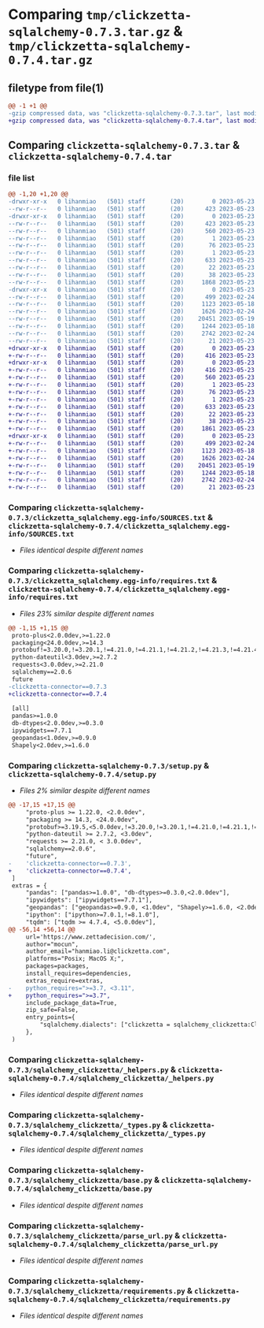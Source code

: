# Comparing `tmp/clickzetta-sqlalchemy-0.7.3.tar.gz` & `tmp/clickzetta-sqlalchemy-0.7.4.tar.gz`

## filetype from file(1)

```diff
@@ -1 +1 @@
-gzip compressed data, was "clickzetta-sqlalchemy-0.7.3.tar", last modified: Tue May 23 06:13:55 2023, max compression
+gzip compressed data, was "clickzetta-sqlalchemy-0.7.4.tar", last modified: Tue May 23 06:35:03 2023, max compression
```

## Comparing `clickzetta-sqlalchemy-0.7.3.tar` & `clickzetta-sqlalchemy-0.7.4.tar`

### file list

```diff
@@ -1,20 +1,20 @@
-drwxr-xr-x   0 lihanmiao   (501) staff       (20)        0 2023-05-23 06:13:55.148507 clickzetta-sqlalchemy-0.7.3/
--rw-r--r--   0 lihanmiao   (501) staff       (20)      423 2023-05-23 06:13:55.148387 clickzetta-sqlalchemy-0.7.3/PKG-INFO
-drwxr-xr-x   0 lihanmiao   (501) staff       (20)        0 2023-05-23 06:13:55.146749 clickzetta-sqlalchemy-0.7.3/clickzetta_sqlalchemy.egg-info/
--rw-r--r--   0 lihanmiao   (501) staff       (20)      423 2023-05-23 06:13:55.000000 clickzetta-sqlalchemy-0.7.3/clickzetta_sqlalchemy.egg-info/PKG-INFO
--rw-r--r--   0 lihanmiao   (501) staff       (20)      560 2023-05-23 06:13:55.000000 clickzetta-sqlalchemy-0.7.3/clickzetta_sqlalchemy.egg-info/SOURCES.txt
--rw-r--r--   0 lihanmiao   (501) staff       (20)        1 2023-05-23 06:13:55.000000 clickzetta-sqlalchemy-0.7.3/clickzetta_sqlalchemy.egg-info/dependency_links.txt
--rw-r--r--   0 lihanmiao   (501) staff       (20)       76 2023-05-23 06:13:55.000000 clickzetta-sqlalchemy-0.7.3/clickzetta_sqlalchemy.egg-info/entry_points.txt
--rw-r--r--   0 lihanmiao   (501) staff       (20)        1 2023-05-23 06:13:55.000000 clickzetta-sqlalchemy-0.7.3/clickzetta_sqlalchemy.egg-info/not-zip-safe
--rw-r--r--   0 lihanmiao   (501) staff       (20)      633 2023-05-23 06:13:55.000000 clickzetta-sqlalchemy-0.7.3/clickzetta_sqlalchemy.egg-info/requires.txt
--rw-r--r--   0 lihanmiao   (501) staff       (20)       22 2023-05-23 06:13:55.000000 clickzetta-sqlalchemy-0.7.3/clickzetta_sqlalchemy.egg-info/top_level.txt
--rw-r--r--   0 lihanmiao   (501) staff       (20)       38 2023-05-23 06:13:55.148542 clickzetta-sqlalchemy-0.7.3/setup.cfg
--rw-r--r--   0 lihanmiao   (501) staff       (20)     1868 2023-05-23 06:13:30.000000 clickzetta-sqlalchemy-0.7.3/setup.py
-drwxr-xr-x   0 lihanmiao   (501) staff       (20)        0 2023-05-23 06:13:55.148229 clickzetta-sqlalchemy-0.7.3/sqlalchemy_clickzetta/
--rw-r--r--   0 lihanmiao   (501) staff       (20)      499 2023-02-24 03:50:44.000000 clickzetta-sqlalchemy-0.7.3/sqlalchemy_clickzetta/__init__.py
--rw-r--r--   0 lihanmiao   (501) staff       (20)     1123 2023-05-18 07:25:29.000000 clickzetta-sqlalchemy-0.7.3/sqlalchemy_clickzetta/_helpers.py
--rw-r--r--   0 lihanmiao   (501) staff       (20)     1626 2023-02-24 03:50:44.000000 clickzetta-sqlalchemy-0.7.3/sqlalchemy_clickzetta/_types.py
--rw-r--r--   0 lihanmiao   (501) staff       (20)    20451 2023-05-19 07:33:35.000000 clickzetta-sqlalchemy-0.7.3/sqlalchemy_clickzetta/base.py
--rw-r--r--   0 lihanmiao   (501) staff       (20)     1244 2023-05-18 07:25:29.000000 clickzetta-sqlalchemy-0.7.3/sqlalchemy_clickzetta/parse_url.py
--rw-r--r--   0 lihanmiao   (501) staff       (20)     2742 2023-02-24 03:50:44.000000 clickzetta-sqlalchemy-0.7.3/sqlalchemy_clickzetta/requirements.py
--rw-r--r--   0 lihanmiao   (501) staff       (20)       21 2023-05-23 06:13:30.000000 clickzetta-sqlalchemy-0.7.3/sqlalchemy_clickzetta/version.py
+drwxr-xr-x   0 lihanmiao   (501) staff       (20)        0 2023-05-23 06:35:03.738375 clickzetta-sqlalchemy-0.7.4/
+-rw-r--r--   0 lihanmiao   (501) staff       (20)      416 2023-05-23 06:35:03.738245 clickzetta-sqlalchemy-0.7.4/PKG-INFO
+drwxr-xr-x   0 lihanmiao   (501) staff       (20)        0 2023-05-23 06:35:03.736616 clickzetta-sqlalchemy-0.7.4/clickzetta_sqlalchemy.egg-info/
+-rw-r--r--   0 lihanmiao   (501) staff       (20)      416 2023-05-23 06:35:03.000000 clickzetta-sqlalchemy-0.7.4/clickzetta_sqlalchemy.egg-info/PKG-INFO
+-rw-r--r--   0 lihanmiao   (501) staff       (20)      560 2023-05-23 06:35:03.000000 clickzetta-sqlalchemy-0.7.4/clickzetta_sqlalchemy.egg-info/SOURCES.txt
+-rw-r--r--   0 lihanmiao   (501) staff       (20)        1 2023-05-23 06:35:03.000000 clickzetta-sqlalchemy-0.7.4/clickzetta_sqlalchemy.egg-info/dependency_links.txt
+-rw-r--r--   0 lihanmiao   (501) staff       (20)       76 2023-05-23 06:35:03.000000 clickzetta-sqlalchemy-0.7.4/clickzetta_sqlalchemy.egg-info/entry_points.txt
+-rw-r--r--   0 lihanmiao   (501) staff       (20)        1 2023-05-23 06:35:03.000000 clickzetta-sqlalchemy-0.7.4/clickzetta_sqlalchemy.egg-info/not-zip-safe
+-rw-r--r--   0 lihanmiao   (501) staff       (20)      633 2023-05-23 06:35:03.000000 clickzetta-sqlalchemy-0.7.4/clickzetta_sqlalchemy.egg-info/requires.txt
+-rw-r--r--   0 lihanmiao   (501) staff       (20)       22 2023-05-23 06:35:03.000000 clickzetta-sqlalchemy-0.7.4/clickzetta_sqlalchemy.egg-info/top_level.txt
+-rw-r--r--   0 lihanmiao   (501) staff       (20)       38 2023-05-23 06:35:03.738416 clickzetta-sqlalchemy-0.7.4/setup.cfg
+-rw-r--r--   0 lihanmiao   (501) staff       (20)     1861 2023-05-23 06:34:43.000000 clickzetta-sqlalchemy-0.7.4/setup.py
+drwxr-xr-x   0 lihanmiao   (501) staff       (20)        0 2023-05-23 06:35:03.738098 clickzetta-sqlalchemy-0.7.4/sqlalchemy_clickzetta/
+-rw-r--r--   0 lihanmiao   (501) staff       (20)      499 2023-02-24 03:50:44.000000 clickzetta-sqlalchemy-0.7.4/sqlalchemy_clickzetta/__init__.py
+-rw-r--r--   0 lihanmiao   (501) staff       (20)     1123 2023-05-18 07:25:29.000000 clickzetta-sqlalchemy-0.7.4/sqlalchemy_clickzetta/_helpers.py
+-rw-r--r--   0 lihanmiao   (501) staff       (20)     1626 2023-02-24 03:50:44.000000 clickzetta-sqlalchemy-0.7.4/sqlalchemy_clickzetta/_types.py
+-rw-r--r--   0 lihanmiao   (501) staff       (20)    20451 2023-05-19 07:33:35.000000 clickzetta-sqlalchemy-0.7.4/sqlalchemy_clickzetta/base.py
+-rw-r--r--   0 lihanmiao   (501) staff       (20)     1244 2023-05-18 07:25:29.000000 clickzetta-sqlalchemy-0.7.4/sqlalchemy_clickzetta/parse_url.py
+-rw-r--r--   0 lihanmiao   (501) staff       (20)     2742 2023-02-24 03:50:44.000000 clickzetta-sqlalchemy-0.7.4/sqlalchemy_clickzetta/requirements.py
+-rw-r--r--   0 lihanmiao   (501) staff       (20)       21 2023-05-23 06:34:43.000000 clickzetta-sqlalchemy-0.7.4/sqlalchemy_clickzetta/version.py
```

### Comparing `clickzetta-sqlalchemy-0.7.3/clickzetta_sqlalchemy.egg-info/SOURCES.txt` & `clickzetta-sqlalchemy-0.7.4/clickzetta_sqlalchemy.egg-info/SOURCES.txt`

 * *Files identical despite different names*

### Comparing `clickzetta-sqlalchemy-0.7.3/clickzetta_sqlalchemy.egg-info/requires.txt` & `clickzetta-sqlalchemy-0.7.4/clickzetta_sqlalchemy.egg-info/requires.txt`

 * *Files 23% similar despite different names*

```diff
@@ -1,15 +1,15 @@
 proto-plus<2.0.0dev,>=1.22.0
 packaging<24.0.0dev,>=14.3
 protobuf!=3.20.0,!=3.20.1,!=4.21.0,!=4.21.1,!=4.21.2,!=4.21.3,!=4.21.4,!=4.21.5,<5.0.0dev,>=3.19.5
 python-dateutil<3.0dev,>=2.7.2
 requests<3.0.0dev,>=2.21.0
 sqlalchemy==2.0.6
 future
-clickzetta-connector==0.7.3
+clickzetta-connector==0.7.4
 
 [all]
 pandas>=1.0.0
 db-dtypes<2.0.0dev,>=0.3.0
 ipywidgets==7.7.1
 geopandas<1.0dev,>=0.9.0
 Shapely<2.0dev,>=1.6.0
```

### Comparing `clickzetta-sqlalchemy-0.7.3/setup.py` & `clickzetta-sqlalchemy-0.7.4/setup.py`

 * *Files 2% similar despite different names*

```diff
@@ -17,15 +17,15 @@
     "proto-plus >= 1.22.0, <2.0.0dev",
     "packaging >= 14.3, <24.0.0dev",
     "protobuf>=3.19.5,<5.0.0dev,!=3.20.0,!=3.20.1,!=4.21.0,!=4.21.1,!=4.21.2,!=4.21.3,!=4.21.4,!=4.21.5",
     "python-dateutil >= 2.7.2, <3.0dev",
     "requests >= 2.21.0, < 3.0.0dev",
     "sqlalchemy==2.0.6",
     "future",
-    'clickzetta-connector==0.7.3',
+    'clickzetta-connector==0.7.4',
 ]
 extras = {
     "pandas": ["pandas>=1.0.0", "db-dtypes>=0.3.0,<2.0.0dev"],
     "ipywidgets": ["ipywidgets==7.7.1"],
     "geopandas": ["geopandas>=0.9.0, <1.0dev", "Shapely>=1.6.0, <2.0dev"],
     "ipython": ["ipython>=7.0.1,!=8.1.0"],
     "tqdm": ["tqdm >= 4.7.4, <5.0.0dev"],
@@ -56,14 +56,14 @@
     url='https://www.zettadecision.com/',
     author="mocun",
     author_email="hanmiao.li@clickzetta.com",
     platforms="Posix; MacOS X;",
     packages=packages,
     install_requires=dependencies,
     extras_require=extras,
-    python_requires=">=3.7, <3.11",
+    python_requires=">=3.7",
     include_package_data=True,
     zip_safe=False,
     entry_points={
         "sqlalchemy.dialects": ["clickzetta = sqlalchemy_clickzetta:ClickZettaDialect"]
     },
 )
```

### Comparing `clickzetta-sqlalchemy-0.7.3/sqlalchemy_clickzetta/_helpers.py` & `clickzetta-sqlalchemy-0.7.4/sqlalchemy_clickzetta/_helpers.py`

 * *Files identical despite different names*

### Comparing `clickzetta-sqlalchemy-0.7.3/sqlalchemy_clickzetta/_types.py` & `clickzetta-sqlalchemy-0.7.4/sqlalchemy_clickzetta/_types.py`

 * *Files identical despite different names*

### Comparing `clickzetta-sqlalchemy-0.7.3/sqlalchemy_clickzetta/base.py` & `clickzetta-sqlalchemy-0.7.4/sqlalchemy_clickzetta/base.py`

 * *Files identical despite different names*

### Comparing `clickzetta-sqlalchemy-0.7.3/sqlalchemy_clickzetta/parse_url.py` & `clickzetta-sqlalchemy-0.7.4/sqlalchemy_clickzetta/parse_url.py`

 * *Files identical despite different names*

### Comparing `clickzetta-sqlalchemy-0.7.3/sqlalchemy_clickzetta/requirements.py` & `clickzetta-sqlalchemy-0.7.4/sqlalchemy_clickzetta/requirements.py`

 * *Files identical despite different names*

